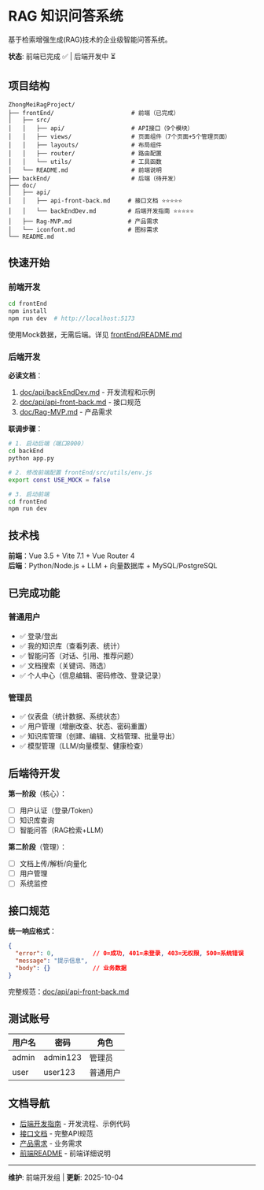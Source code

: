 # RAG 知识问答系统

基于检索增强生成(RAG)技术的企业级智能问答系统。

**状态**: 前端已完成 ✅ | 后端开发中 ⏳

## 项目结构

```
ZhongMeiRagProject/
├── frontEnd/                      # 前端（已完成）
│   ├── src/
│   │   ├── api/                   # API接口（9个模块）
│   │   ├── views/                 # 页面组件（7个页面+5个管理页面）
│   │   ├── layouts/               # 布局组件
│   │   ├── router/                # 路由配置
│   │   └── utils/                 # 工具函数
│   └── README.md                  # 前端说明
├── backEnd/                       # 后端（待开发）
├── doc/
│   ├── api/
│   │   ├── api-front-back.md     # 接口文档 ⭐⭐⭐⭐⭐
│   │   └── backEndDev.md         # 后端开发指南 ⭐⭐⭐⭐⭐
│   ├── Rag-MVP.md                # 产品需求
│   └── iconfont.md               # 图标需求
└── README.md
```

## 快速开始

### 前端开发
```bash
cd frontEnd
npm install
npm run dev  # http://localhost:5173
```
使用Mock数据，无需后端。详见 [frontEnd/README.md](frontEnd/README.md)

### 后端开发

**必读文档**：
1. [doc/api/backEndDev.md](doc/api/backEndDev.md) - 开发流程和示例
2. [doc/api/api-front-back.md](doc/api/api-front-back.md) - 接口规范
3. [doc/Rag-MVP.md](doc/Rag-MVP.md) - 产品需求

**联调步骤**：
```bash
# 1. 启动后端（端口8000）
cd backEnd
python app.py

# 2. 修改前端配置 frontEnd/src/utils/env.js
export const USE_MOCK = false

# 3. 启动前端
cd frontEnd
npm run dev
```

## 技术栈

**前端**：Vue 3.5 + Vite 7.1 + Vue Router 4  
**后端**：Python/Node.js + LLM + 向量数据库 + MySQL/PostgreSQL

## 已完成功能

### 普通用户
- ✅ 登录/登出
- ✅ 我的知识库（查看列表、统计）
- ✅ 智能问答（对话、引用、推荐问题）
- ✅ 文档搜索（关键词、筛选）
- ✅ 个人中心（信息编辑、密码修改、登录记录）

### 管理员
- ✅ 仪表盘（统计数据、系统状态）
- ✅ 用户管理（增删改查、状态、密码重置）
- ✅ 知识库管理（创建、编辑、文档管理、批量导出）
- ✅ 模型管理（LLM/向量模型、健康检查）

## 后端待开发

**第一阶段**（核心）：
- [ ] 用户认证（登录/Token）
- [ ] 知识库查询
- [ ] 智能问答（RAG检索+LLM）

**第二阶段**（管理）：
- [ ] 文档上传/解析/向量化
- [ ] 用户管理
- [ ] 系统监控

## 接口规范

**统一响应格式**：
```json
{
  "error": 0,           // 0=成功, 401=未登录, 403=无权限, 500=系统错误
  "message": "提示信息",
  "body": {}            // 业务数据
}
```

完整规范：[doc/api/api-front-back.md](doc/api/api-front-back.md)

## 测试账号

| 用户名 | 密码 | 角色 |
|--------|------|------|
| admin | admin123 | 管理员 |
| user | user123 | 普通用户 |

## 文档导航

- [后端开发指南](doc/api/backEndDev.md) - 开发流程、示例代码
- [接口文档](doc/api/api-front-back.md) - 完整API规范
- [产品需求](doc/Rag-MVP.md) - 业务需求
- [前端README](frontEnd/README.md) - 前端详细说明

---

**维护**: 前端开发组 | **更新**: 2025-10-04

